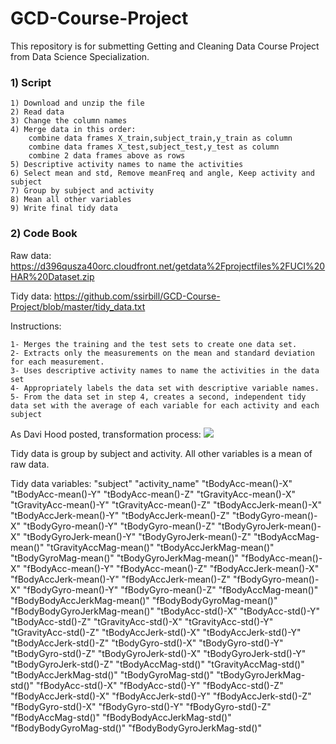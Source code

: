 GCD-Course-Project
==================

This repository is for submetting Getting and Cleaning Data Course Project from Data Science Specialization. 

### 1) Script

    1) Download and unzip the file
    2) Read data
    3) Change the column names
    4) Merge data in this order: 
        combine data frames X_train,subject_train,y_train as column
        combine data frames X_test,subject_test,y_test as column
        combine 2 data frames above as rows
    5) Descriptive activity names to name the activities
    6) Select mean and std, Remove meanFreq and angle, Keep activity and subject
    7) Group by subject and activity
    8) Mean all other variables
    9) Write final tidy data

### 2) Code Book 

Raw data: https://d396qusza40orc.cloudfront.net/getdata%2Fprojectfiles%2FUCI%20HAR%20Dataset.zip 

Tidy data: https://github.com/ssirbill/GCD-Course-Project/blob/master/tidy_data.txt

Instructions:

    1- Merges the training and the test sets to create one data set.
    2- Extracts only the measurements on the mean and standard deviation for each measurement. 
    3- Uses descriptive activity names to name the activities in the data set
    4- Appropriately labels the data set with descriptive variable names. 
    5- From the data set in step 4, creates a second, independent tidy data set with the average of each variable for each activity and each subject
    
As Davi Hood posted, transformation process: 
<img src="https://coursera-forum-screenshots.s3.amazonaws.com/ab/a2776024af11e4a69d5576f8bc8459/Slide2.png">


Tidy data is group by subject and activity. All other variables is a mean of raw data. 

Tidy data variables: 
    "subject"
    "activity_name"
    "tBodyAcc-mean()-X"
    "tBodyAcc-mean()-Y"
    "tBodyAcc-mean()-Z"
    "tGravityAcc-mean()-X"
    "tGravityAcc-mean()-Y"
    "tGravityAcc-mean()-Z"
    "tBodyAccJerk-mean()-X"
    "tBodyAccJerk-mean()-Y"
    "tBodyAccJerk-mean()-Z"
    "tBodyGyro-mean()-X"
    "tBodyGyro-mean()-Y"
    "tBodyGyro-mean()-Z"
    "tBodyGyroJerk-mean()-X"
    "tBodyGyroJerk-mean()-Y"
    "tBodyGyroJerk-mean()-Z"
    "tBodyAccMag-mean()"
    "tGravityAccMag-mean()"
    "tBodyAccJerkMag-mean()"
    "tBodyGyroMag-mean()"
    "tBodyGyroJerkMag-mean()"
    "fBodyAcc-mean()-X"
    "fBodyAcc-mean()-Y"
    "fBodyAcc-mean()-Z"
    "fBodyAccJerk-mean()-X"
    "fBodyAccJerk-mean()-Y"
    "fBodyAccJerk-mean()-Z"
    "fBodyGyro-mean()-X"
    "fBodyGyro-mean()-Y"
    "fBodyGyro-mean()-Z"
    "fBodyAccMag-mean()"
    "fBodyBodyAccJerkMag-mean()"
    "fBodyBodyGyroMag-mean()"
    "fBodyBodyGyroJerkMag-mean()"
    "tBodyAcc-std()-X"
    "tBodyAcc-std()-Y"
    "tBodyAcc-std()-Z"
    "tGravityAcc-std()-X"
    "tGravityAcc-std()-Y"
    "tGravityAcc-std()-Z"
    "tBodyAccJerk-std()-X"
    "tBodyAccJerk-std()-Y"
    "tBodyAccJerk-std()-Z"
    "tBodyGyro-std()-X"
    "tBodyGyro-std()-Y"
    "tBodyGyro-std()-Z"
    "tBodyGyroJerk-std()-X"
    "tBodyGyroJerk-std()-Y"
    "tBodyGyroJerk-std()-Z"
    "tBodyAccMag-std()"
    "tGravityAccMag-std()"
    "tBodyAccJerkMag-std()"
    "tBodyGyroMag-std()"
    "tBodyGyroJerkMag-std()"
    "fBodyAcc-std()-X"
    "fBodyAcc-std()-Y"
    "fBodyAcc-std()-Z"
    "fBodyAccJerk-std()-X"
    "fBodyAccJerk-std()-Y"
    "fBodyAccJerk-std()-Z"
    "fBodyGyro-std()-X"
    "fBodyGyro-std()-Y"
    "fBodyGyro-std()-Z"
    "fBodyAccMag-std()"
    "fBodyBodyAccJerkMag-std()"
    "fBodyBodyGyroMag-std()"
    "fBodyBodyGyroJerkMag-std()"
                


